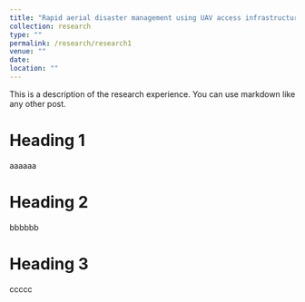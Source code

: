 ```yaml
---
title: "Rapid aerial disaster management using UAV access infrastructure and relays"
collection: research
type: ""
permalink: /research/research1
venue: ""
date: 
location: ""
---
```


This is a description of the research experience. You can use markdown like any other post.

Heading 1
======
aaaaaa


Heading 2
======
bbbbbb


Heading 3
======
ccccc